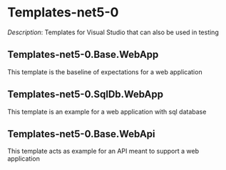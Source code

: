 # Templates-net5-0
*Description*: Templates for Visual Studio that can also be used in testing

## Templates-net5-0.Base.WebApp
This template is the baseline of expectations for a web application

## Templates-net5-0.SqlDb.WebApp
This template is an example for a web application with sql database

## Templates-net5-0.Base.WebApi
This template acts as example for an API meant to support a web application
